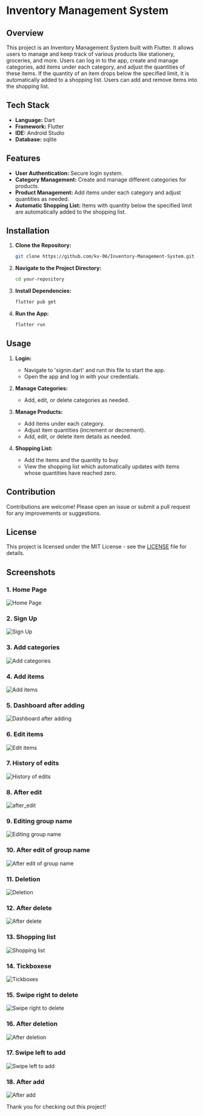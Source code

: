 # Inventory Management System

## Overview

This project is an Inventory Management System built with Flutter. It allows users to manage and keep track of various products like stationery, groceries, and more. Users can log in to the app, create and manage categories, add items under each category, and adjust the quantities of these items. If the quantity of an item drops below the specified limit, it is automatically added to a shopping list. Users can add and remove items into the shopping list.

## Tech Stack

- **Language:** Dart
- **Framework:** Flutter
- **IDE:** Android Studio
- **Database:** sqlite

## Features

- **User Authentication:** Secure login system.
- **Category Management:** Create and manage different categories for products.
- **Product Management:** Add items under each category and adjust quantities as needed.
- **Automatic Shopping List:** Items with quantity below the specified limit are automatically added to the shopping list.


## Installation

1. **Clone the Repository:**

    ```bash
    git clone https://github.com/kv-06/Inventory-Management-System.git
    ```

2. **Navigate to the Project Directory:**

    ```bash
    cd your-repository
    ```

3. **Install Dependencies:**

    ```bash
    flutter pub get
    ```

4. **Run the App:**

    ```bash
    flutter run
    ```

## Usage

1. **Login:**
   - Navigate to 'signin.dart' and run this file to start the app.
   - Open the app and log in with your credentials.

2. **Manage Categories:**
   - Add, edit, or delete categories as needed.

3. **Manage Products:**
   - Add items under each category.
   - Adjust item quantities (increment or decrement).
   - Add, edit, or delete item details as needed.

4. **Shopping List:**
   - Add the items and the quantity to buy
   - View the shopping list which automatically updates with items whose quantities have reached zero.

## Contribution
Contributions are welcome! Please open an issue or submit a pull request for any improvements or suggestions.

## License
This project is licensed under the MIT License - see the [LICENSE](LICENSE) file for details.

## Screenshots

### 1. Home Page
![Home Page](screenshots/Home_page.png)


### 2. Sign Up
![Sign Up](screenshots/Sign_Up.png)


### 3. Add categories
![Add categories](screenshots/Add_categories.png)


### 4. Add items
![Add items](screenshots/Add_items.png)


### 5. Dashboard after adding
![Dashboard after adding](screenshots/Dashboard_after_adding.png)


### 6. Edit items
![Edit items](screenshots/edit_items.png)


### 7. History of edits
![History of edits](screenshots/history_of_edits.png)


### 8. After edit
![after_edit](screenshots/after_edit.png)


### 9. Editing group name
![Editing group name](screenshots/editing_group_name.png)


### 10. After edit of group name
![After edit of group name](screenshots/after_edit_of_group_name.png)


### 11. Deletion
![Deletion](screenshots/Deletion.png)


### 12. After delete
![After delete](screenshots/After_delete.png)


### 13. Shopping list
![Shopping list](screenshots/Shopping_list.png)


### 14. Tickboxese
![Tickboxes](screenshots/Tickboxes.png)


### 15. Swipe right to delete
![Swipe right to delete](screenshots/Swipe_right_to_delete.png)


### 16. After deletion
![After deletion](screenshots/After_deletion.png)


### 17. Swipe left to add
![Swipe left to add](screenshots/Swipe_left_to_add.png)


### 18. After add
![After add](screenshots/After_add.png)


Thank you for checking out this project!
